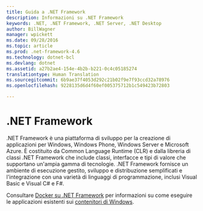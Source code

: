 ```yaml
---
title: Guida a .NET Framework
description: Informazioni su .NET Framework
keywords: .NET, .NET Framework, .NET Server, .NET Desktop
author: BillWagner
manager: wpickett
ms.date: 09/28/2016
ms.topic: article
ms.prod: .net-framework-4.6
ms.technology: dotnet-bcl
ms.devlang: dotnet
ms.assetid: a27b2ae4-154e-4b2b-b221-0c4c05185274
translationtype: Human Translation
ms.sourcegitcommit: 6b9ae37f4053d292c21b02f9e7f93ccd32a78976
ms.openlocfilehash: 9228135d6d4f60ef005375712b1c549423b72803

---
```


# <a name="net-framework"></a>.NET Framework

.NET Framework è una piattaforma di sviluppo per la creazione di applicazioni per Windows, Windows Phone, Windows Server e Microsoft Azure. È costituito da Common Language Runtime (CLR) e dalla libreria di classi .NET Framework che include classi, interfacce e tipi di valore che supportano un'ampia gamma di tecnologie. .NET Framework fornisce un ambiente di esecuzione gestito, sviluppo e distribuzione semplificati e l'integrazione con una varietà di linguaggi di programmazione, inclusi Visual Basic e Visual C# e F#.

Consultare [Docker su .NET Framework](docker/index.md) per informazioni su come eseguire le applicazioni esistenti sui [contenitori di Windows](https://msdn.microsoft.com/en-us/virtualization/windowscontainers/about/about_overview).
 



<!--HONumber=Nov16_HO1-->


